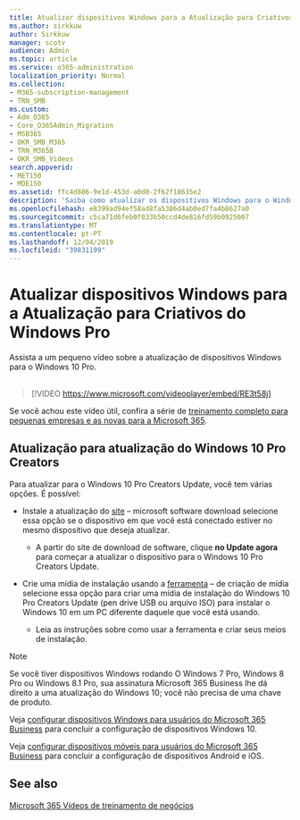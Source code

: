 ```yaml
---
title: Atualizar dispositivos Windows para a Atualização para Criativos do Windows Pro
ms.author: sirkkuw
author: Sirkkuw
manager: scotv
audience: Admin
ms.topic: article
ms.service: o365-administration
localization_priority: Normal
ms.collection:
- M365-subscription-management
- TRN_SMB
ms.custom:
- Adm_O365
- Core_O365Admin_Migration
- MSB365
- OKR_SMB_M365
- TRN_M365B
- OKR_SMB_Videos
search.appverid:
- MET150
- MOE150
ms.assetid: ffc4d886-9e1d-453d-a0d0-2f62f18635e2
description: 'Saiba como atualizar os dispositivos Windows para o Windows 10 Pro Creators Update. '
ms.openlocfilehash: e8399ad94ef58ad8fa5386d4ab0ed7fa4b8627a0
ms.sourcegitcommit: c5ca71d6feb0f033b50ccd4de816fd59b0925007
ms.translationtype: MT
ms.contentlocale: pt-PT
ms.lasthandoff: 12/04/2019
ms.locfileid: "39831199"
---
```

# <a name="upgrade-windows-devices-to-windows-pro-creators-update"></a>Atualizar dispositivos Windows para a Atualização para Criativos do Windows Pro

Assista a um pequeno vídeo sobre a atualização de dispositivos Windows para o Windows 10 Pro.<br><br>

> [!VIDEO https://www.microsoft.com/videoplayer/embed/RE3t58j] 

Se você achou este vídeo útil, confira a série de [treinamento completo para pequenas empresas e as novas para a Microsoft 365](https://support.office.com/article/6ab4bbcd-79cf-4000-a0bd-d42ce4d12816).

## <a name="upgrade-to-windows-10-pro-creators-update"></a>Atualização para atualização do Windows 10 Pro Creators
  
Para atualizar para o Windows 10 Pro Creators Update, você tem várias opções. É possível:
    
- Instale a atualização do [site](https://go.microsoft.com/fwlink/?LinkID=836951 ) &ndash; microsoft software download selecione essa opção se o dispositivo em que você está conectado estiver no mesmo dispositivo que deseja atualizar. 

    - A partir do site de download de software, clique **no Update agora** para começar a atualizar o dispositivo para o Windows 10 Pro Creators Update. 
    
- Crie uma mídia de instalação usando a [ferramenta](https://go.microsoft.com/fwlink/?LinkID=836960) &ndash; de criação de mídia selecione essa opção para criar uma mídia de instalação do Windows 10 Pro Creators Update (pen drive USB ou arquivo ISO) para instalar o Windows 10 em um PC diferente daquele que você está usando.

    - Leia as instruções sobre como usar a ferramenta e criar seus meios de instalação. 

> [!NOTE]
> Se você tiver dispositivos Windows rodando O Windows 7 Pro, Windows 8 Pro ou Windows 8.1 Pro, sua assinatura Microsoft 365 Business lhe dá direito a uma atualização do Windows 10; você não precisa de uma chave de produto.
    
Veja [configurar dispositivos Windows para usuários do Microsoft 365 Business](set-up-windows-devices.md) para concluir a configuração de dispositivos Windows 10. 
  
Veja [configurar dispositivos móveis para usuários do Microsoft 365 Business](set-up-mobile-devices.md) para concluir a configuração de dispositivos Android e iOS. 
  
## <a name="see-also"></a>See also

[Microsoft 365 Vídeos de treinamento de negócios](https://support.office.com/article/6ab4bbcd-79cf-4000-a0bd-d42ce4d12816)
